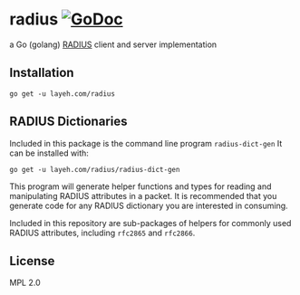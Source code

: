 # radius [![GoDoc](https://godoc.org/layeh.com/radius?status.svg)](https://godoc.org/layeh.com/radius)

a Go (golang) [RADIUS](https://tools.ietf.org/html/rfc2865) client and server implementation

## Installation

    go get -u layeh.com/radius

## RADIUS Dictionaries

Included in this package is the command line program `radius-dict-gen` It can be installed with:

    go get -u layeh.com/radius/radius-dict-gen

This program will generate helper functions and types for reading and manipulating RADIUS attributes in a packet. It is recommended that you generate code for any RADIUS dictionary you are interested in consuming.

Included in this repository are sub-packages of helpers for commonly used RADIUS attributes, including `rfc2865` and `rfc2866`.

## License

MPL 2.0
